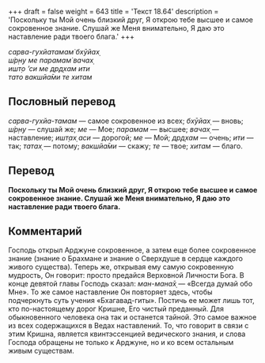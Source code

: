 +++
draft = false
weight = 643
title = 'Текст 18.64'
description = 'Поскольку ты Мой очень близкий друг, Я открою тебе высшее и самое сокровенное знание. Слушай же Меня внимательно, Я даю это наставление ради твоего блага.'
+++

_сарва-гухйатамам̇ бхӯйах̣  
ш́р̣н̣у ме парамам̇ вачах̣  
ишт̣о ’си ме др̣д̣хам ити  
тато вакшйа̄ми те хитам_

## Пословный перевод

_сарва_\-_гухйа_\-_тамам_ — самое сокровенное из всех; _бхӯйах̣_ — вновь; _ш́р̣н̣у_ — слушай же; _ме_ — Мое; _парамам_ — высшее; _вачах̣_ — наставление; _ишт̣ах̣_ _аси_ — дорогой; _ме_ — Мой; _др̣д̣хам_ — очень; _ити_ — так; _татах̣_ — потому; _вакшйа̄ми_ — скажу; _те_ — твое; _хитам_ — благо.

## Перевод

**Поскольку ты Мой очень близкий друг, Я открою тебе высшее и самое сокровенное знание. Слушай же Меня внимательно, Я даю это наставление ради твоего блага.**

## Комментарий

Господь открыл Арджуне сокровенное, а затем еще более сокровенное знание (знание о Брахмане и знание о Сверхдуше в сердце каждого живого существа). Теперь же, открывая ему самую сокровенную мудрость, Он говорит: просто предайся Верховной Личности Бога. В конце девятой главы Господь сказал: _ман-мана̄х̣_ — «Всегда думай обо Мне». То же самое наставление Он повторяет здесь, чтобы подчеркнуть суть учения «Бхагавад-гиты». Постичь ее может лишь тот, кто по-настоящему дорог Кришне, Его чистый преданный. Для обыкновенного человека она так и останется тайной. Это самое важное из всех содержащихся в Ведах наставлений. То, что говорит в связи с этим Кришна, является квинтэссенцией ведического знания, и слова Господа обращены не только к Арджуне, но и ко всем остальным живым существам.
